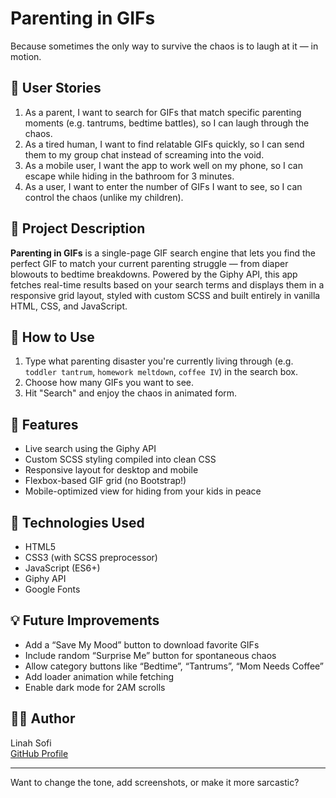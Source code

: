 # Parenting in GIFs

Because sometimes the only way to survive the chaos is to laugh at it — in motion.

## 🧠 User Stories

1. As a parent, I want to search for GIFs that match specific parenting moments (e.g. tantrums, bedtime battles), so I can laugh through the chaos.
2. As a tired human, I want to find relatable GIFs quickly, so I can send them to my group chat instead of screaming into the void.
3. As a mobile user, I want the app to work well on my phone, so I can escape while hiding in the bathroom for 3 minutes.
4. As a user, I want to enter the number of GIFs I want to see, so I can control the chaos (unlike my children).

## 👶 Project Description

**Parenting in GIFs** is a single-page GIF search engine that lets you find the perfect GIF to match your current parenting struggle — from diaper blowouts to bedtime breakdowns. Powered by the Giphy API, this app fetches real-time results based on your search terms and displays them in a responsive grid layout, styled with custom SCSS and built entirely in vanilla HTML, CSS, and JavaScript.

## 🚀 How to Use
1. Type what parenting disaster you're currently living through (e.g. `toddler tantrum`, `homework meltdown`, `coffee IV`) in the search box.
2. Choose how many GIFs you want to see.
3. Hit "Search" and enjoy the chaos in animated form.

## 📱 Features
- Live search using the Giphy API
- Custom SCSS styling compiled into clean CSS
- Responsive layout for desktop and mobile
- Flexbox-based GIF grid (no Bootstrap!)
- Mobile-optimized view for hiding from your kids in peace

## 🔧 Technologies Used
- HTML5
- CSS3 (with SCSS preprocessor)
- JavaScript (ES6+)
- Giphy API
- Google Fonts

## 💡 Future Improvements
- Add a “Save My Mood” button to download favorite GIFs
- Include random “Surprise Me” button for spontaneous chaos
- Allow category buttons like “Bedtime”, “Tantrums”, “Mom Needs Coffee”
- Add loader animation while fetching
- Enable dark mode for 2AM scrolls

## 🧑‍💻 Author
Linah Sofi  
[GitHub Profile](https://github.com/linahsofi)

---

Want to change the tone, add screenshots, or make it more sarcastic?